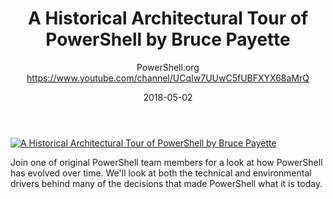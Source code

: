 ﻿---
title: A Historical Architectural Tour of PowerShell by Bruce Payette
date: 2018-05-02
tags: PowerShellOrg, Summit, USA, English, Conference, DevOps Global Summit 2018
author: PowerShell.org https://www.youtube.com/channel/UCqIw7UUwC5fUBFXYX68aMrQ
---

[![A Historical Architectural Tour of PowerShell by Bruce Payette](https://i2.ytimg.com/vi/yWwcEsNnzBM/hqdefault.jpg "A Historical Architectural Tour of PowerShell by Bruce Payette")](https://www.youtube.com/watch?v=yWwcEsNnzBM)

Join one of original PowerShell team members for a look at how PowerShell has evolved over time. We'll look at both the technical and environmental drivers behind many of the decisions that made PowerShell what it is today.
